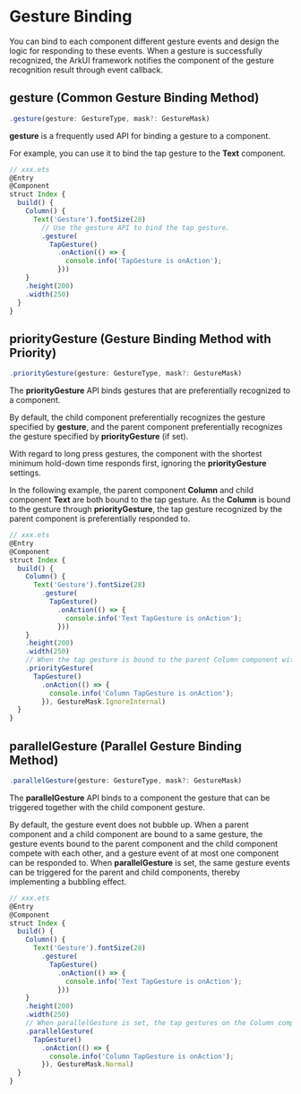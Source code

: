 # Gesture Binding


You can bind to each component different gesture events and design the logic for responding to these events. When a gesture is successfully recognized, the ArkUI framework notifies the component of the gesture recognition result through event callback.


## gesture (Common Gesture Binding Method)


```ts
.gesture(gesture: GestureType, mask?: GestureMask)
```

**gesture** is a frequently used API for binding a gesture to a component.

For example, you can use it to bind the tap gesture to the **Text** component.


```ts
// xxx.ets
@Entry
@Component
struct Index {
  build() {
    Column() {
      Text('Gesture').fontSize(28)
        // Use the gesture API to bind the tap gesture.
        .gesture(
          TapGesture()
            .onAction(() => {
              console.info('TapGesture is onAction');
            }))
    }
    .height(200)
    .width(250)
  }
}
```


## priorityGesture (Gesture Binding Method with Priority)


```ts
.priorityGesture(gesture: GestureType, mask?: GestureMask)
```

The **priorityGesture** API binds gestures that are preferentially recognized to a component.

By default, the child component preferentially recognizes the gesture specified by **gesture**, and the parent component preferentially recognizes the gesture specified by **priorityGesture** (if set).

With regard to long press gestures, the component with the shortest minimum hold-down time responds first, ignoring the **priorityGesture** settings.

In the following example, the parent component **Column** and child component **Text** are both bound to the tap gesture. As the **Column** is bound to the gesture through **priorityGesture**, the tap gesture recognized by the parent component is preferentially responded to.



```ts
// xxx.ets
@Entry
@Component
struct Index {
  build() {
    Column() {
      Text('Gesture').fontSize(28)
        .gesture(
          TapGesture()
            .onAction(() => {
              console.info('Text TapGesture is onAction');
            }))
    }
    .height(200)
    .width(250)
    // When the tap gesture is bound to the parent Column component with priorityGesture, any tap gesture events from the Text component are ignored. This means that when the text area is tapped, the Column component's tap gesture event is given priority and responded to first.
    .priorityGesture(
      TapGesture()
        .onAction(() => {
          console.info('Column TapGesture is onAction');
        }), GestureMask.IgnoreInternal)
  }
}
```


## parallelGesture (Parallel Gesture Binding Method)


```ts
.parallelGesture(gesture: GestureType, mask?: GestureMask)
```

The **parallelGesture** API binds to a component the gesture that can be triggered together with the child component gesture.

By default, the gesture event does not bubble up. When a parent component and a child component are bound to a same gesture, the gesture events bound to the parent component and the child component compete with each other, and a gesture event of at most one component can be responded to. When **parallelGesture** is set, the same gesture events can be triggered for the parent and child components, thereby implementing a bubbling effect.



```ts
// xxx.ets
@Entry
@Component
struct Index {
  build() {
    Column() {
      Text('Gesture').fontSize(28)
        .gesture(
          TapGesture()
            .onAction(() => {
              console.info('Text TapGesture is onAction');
            }))
    }
    .height(200)
    .width(250)
    // When parallelGesture is set, the tap gestures on the Column component and on the child Text component are both recognized.
    .parallelGesture(
      TapGesture()
        .onAction(() => {
          console.info('Column TapGesture is onAction');
        }), GestureMask.Normal)
  }
}
```
